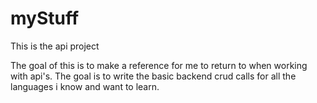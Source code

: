 # myStuff

This is the api project

The goal of this is to make a reference for me to return to when working with api's. The goal is to write the basic backend crud calls for all the languages i know and want to learn.